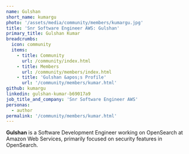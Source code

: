 ```yaml
---
name: Gulshan
short_name: kumargu
photo: '/assets/media/community/members/kumargu.jpg'
title: 'Snr Software Engineer AWS: Gulshan'
primary_title: Gulshan Kumar
breadcrumbs:
  icon: community
  items:
    - title: Community
      url: /community/index.html
    - title: Members
      url: /community/members/index.html
    - title: 'Gulshan &apos;s Profile'
      url: '/community/members/kumar.html'
github: kumargu
linkedin: gulshan-kumar-b69017a9
job_title_and_company: 'Snr Software Engineer AWS'
personas:
  - author
permalink: '/community/members/kumar.html'
---
```


**Gulshan** is a Software Development Engineer working on OpenSearch at Amazon Web Services, primarily focused on security features in OpenSearch. 